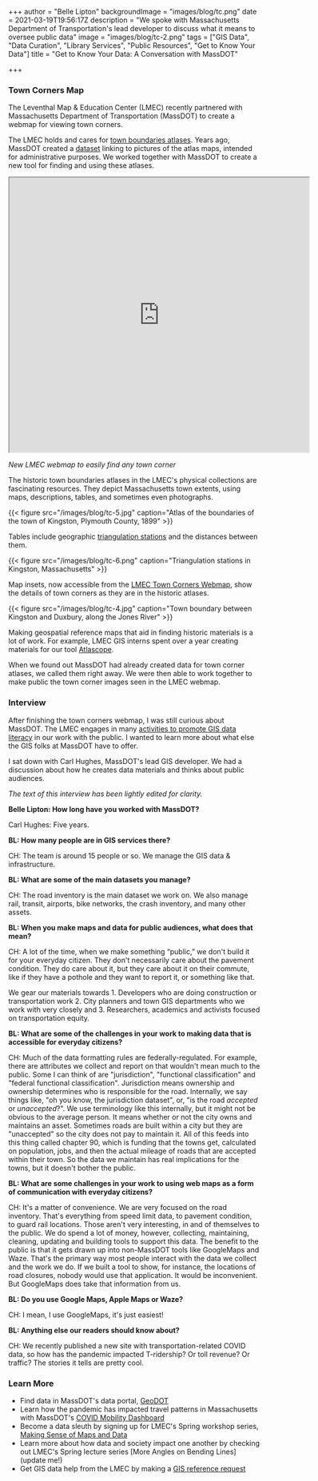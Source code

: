 +++
author = "Belle Lipton"
backgroundImage = "images/blog/tc.png"
date = 2021-03-19T19:56:17Z
description = "We spoke with Massachusetts Department of Transportation's lead developer to discuss what it means to oversee public data"
image = "images/blog/tc-2.png"
tags = ["GIS Data", "Data Curation", "Library Services", "Public Resources", "Get to Know Your Data"]
title = "Get to Know Your Data: A Conversation with MassDOT"

+++

### Town Corners Map

The Leventhal Map & Education Center (LMEC) recently partnered with Massachusetts Department of Transportation (MassDOT) to create a webmap for viewing town corners. 

The LMEC holds and cares for [town boundaries atlases](https://bpl.bibliocommons.com/item/show/2764806075). Years ago, MassDOT created a [dataset](https://geo-massdot.opendata.arcgis.com/datasets/e1a9ce19ec8d4b8ab3074918fbf1b34d_0) linking to pictures of the atlas maps, intended for administrative purposes. We worked together with MassDOT to create a new tool for finding and using these atlases.



<iframe width="600" height="550" src="https://geoservices.leventhalmap.org/town-corners/" ></iframe>

_New LMEC webmap to easily find any town corner_

The historic town boundaries atlases in the LMEC's physical collections are fascinating resources. They depict Massachusetts town extents, using maps, descriptions, tables, and sometimes even photographs. 


{{< figure src="/images/blog/tc-5.jpg" caption="Atlas of the boundaries of the town of Kingston, Plymouth County, 1899" >}}

Tables include geographic [triangulation stations](https://en.wikipedia.org/wiki/Triangulation_station) and the distances between them. 


{{< figure src="/images/blog/tc-6.png" caption="Triangulation stations in Kingston, Massachusetts" >}}

Map insets, now accessible from the [LMEC Town Corners Webmap](https://geoservices.leventhalmap.org/town-corners/), show the details of town corners as they are in the historic atlases.

{{< figure src="/images/blog/tc-4.jpg" caption="Town boundary between Kingston and Duxbury, along the Jones River" >}}


Making geospatial reference maps that aid in finding historic materials is a lot of work. For example, LMEC GIS interns spent over a year creating materials for our tool [Atlascope](https://atlascope.leventhalmap.org/). 

When we found out MassDOT had already created data for town corner atlases, we called them right away. We were then able to work together to make public the town corner images seen in the LMEC webmap.

### Interview 

After finishing the town corners webmap, I was still curious about MassDOT. The LMEC engages in many [activities to promote GIS data literacy](https://www.leventhalmap.org/articles/introducing-our-public-data-project/) in our work with the public. I wanted to learn more about what else the GIS folks at MassDOT have to offer. 

I sat down with Carl Hughes, MassDOT's lead GIS developer. We had a discussion about how he creates data materials and thinks about public audiences. 

_The text of this interview has been lightly edited for clarity._

**Belle Lipton: How long have you worked with MassDOT?**

Carl Hughes: Five years. 

**BL: How many people are in GIS services there?**

CH: The team is around 15 people or so. We manage the GIS data & infrastructure. 

**BL: What are some of the main datasets you manage?**

CH: The road inventory is the main dataset we work on. We also manage rail, transit, airports, bike networks, the crash inventory, and many other assets. 


**BL: When you make maps and data for public audiences, what does that mean?**

CH: A lot of the time, when we make something “public,” we don't build it for your everyday citizen. They don't necessarily care about the pavement condition. They do care about it, but they care about it on their commute, like if they have a pothole and they want to report it, or something like that.

We gear our materials towards 1. Developers who are doing construction or transportation work 2. City planners and town GIS departments who we work with very closely and 3. Researchers, academics and activists focused  on transportation equity.




**BL: What are some of the challenges in your work to making data that is accessible for everyday citizens?**

CH: Much of the data formatting rules are federally-regulated. For example, there are attributes we collect and report on that wouldn't mean much to the public. Some I can think of are "jurisdiction", "functional classification" and "federal functional classification". Jurisdiction means ownership and ownership determines who is responsible for the road. Internally, we say things like, "oh you know, the jurisdiction dataset", or, "is the road _accepted_ or _unaccepted_?". We use terminology like this internally, but it might not be obvious to the average person. It means whether or not the city owns and maintains an asset. Sometimes roads are built within a city but they are "unaccepted" so the city does not pay to maintain it. All of this feeds into this thing called chapter 90, which is funding that the towns get, calculated on population, jobs, and then the actual mileage of roads that are accepted within their town. So the data we maintain has real implications for the towns, but it doesn't bother the public.

**BL: What are some challenges in your work to using web maps as a form of communication with everyday citizens?**

CH: It's a matter of convenience. We are very focused on the road inventory. That's everything from speed limit data, to pavement condition, to guard rail locations. Those aren't very interesting, in and of themselves to the public. We do spend a lot of money, however, collecting, maintaining, cleaning, updating and building tools to support this data. 
The benefit to the public is that it gets drawn up into non-MassDOT tools like GoogleMaps and Waze. That's the primary way most people interact with the data we collect and the work we do. If we built a tool to show, for instance, the locations of road closures, nobody would use that application. It would be inconvenient. But GoogleMaps does take that information from us.


**BL: Do you use Google Maps, Apple Maps or Waze?**

CH: I mean, I use GoogleMaps, it's just easiest!

**BL: Anything else our readers should know about?**

CH: We recently published a new site with transportation-related COVID data, so how has the pandemic impacted T-ridership? Or toll revenue? Or traffic? The stories it tells are pretty cool.
 



### Learn More

- Find data in MassDOT's data portal, [GeoDOT](https://massdot.maps.arcgis.com/home/index.html)
- Learn how the pandemic has impacted travel patterns in Massachusetts with MassDOT's [COVID Mobility Dashboard](https://mobility-massdot.hub.arcgis.com/)
- Become a data sleuth by signing up for LMEC's Spring workshop series, [Making Sense of Maps and Data](https://www.leventhalmap.org/event/making-sense-of-maps-data/)
- Learn more about how data and society impact one another by checking out LMEC's Spring lecture series [More Angles on Bending Lines](update me!)
- Get GIS data help from the LMEC by making a [GIS reference request](https://www.leventhalmap.org/research/geospatial/)

